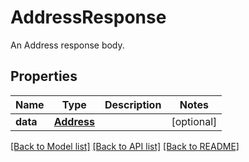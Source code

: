 # AddressResponse

An Address response body.
## Properties
Name | Type | Description | Notes
------------ | ------------- | ------------- | -------------
**data** | [**Address**](Address.md) |  | [optional] 

[[Back to Model list]](../README.md#documentation-for-models) [[Back to API list]](../README.md#documentation-for-api-endpoints) [[Back to README]](../README.md)


